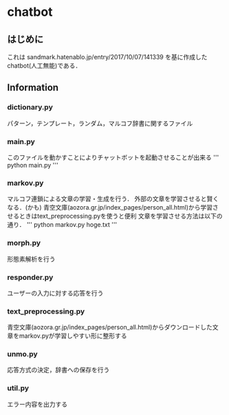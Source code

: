 # chatbot
## はじめに
これは sandmark.hatenablo.jp/entry/2017/10/07/141339 を基に作成したchatbot(人工無能)である．

## Information
### dictionary.py
パターン，テンプレート，ランダム，マルコフ辞書に関するファイル
### main.py
このファイルを動かすことによりチャットボットを起動させることが出来る
'''
python main.py
'''
### markov.py
マルコフ連鎖による文章の学習・生成を行う．
外部の文章を学習させると賢くなる．(かも)
青空文庫(aozora.gr.jp/index_pages/person_all.html)から学習させるときはtext_preprocessing.pyを使うと便利
文章を学習させる方法は以下の通り．
'''
python markov.py hoge.txt
'''
### morph.py
形態素解析を行う
### responder.py
ユーザーの入力に対する応答を行う
### text_preprocessing.py
青空文庫(aozora.gr.jp/index_pages/person_all.html)からダウンロードした文章をmarkov.pyが学習しやすい形に整形する
### unmo.py
応答方式の決定，辞書への保存を行う
### util.py
エラー内容を出力する
